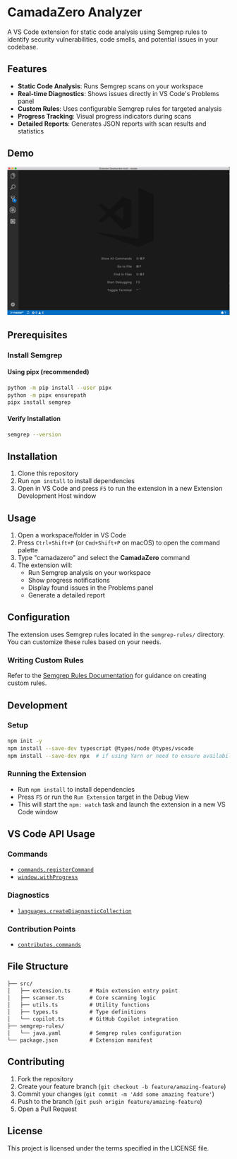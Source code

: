 # CamadaZero Analyzer

A VS Code extension for static code analysis using Semgrep rules to identify security vulnerabilities, code smells, and potential issues in your codebase.

## Features

- **Static Code Analysis**: Runs Semgrep scans on your workspace
- **Real-time Diagnostics**: Shows issues directly in VS Code's Problems panel
- **Custom Rules**: Uses configurable Semgrep rules for targeted analysis
- **Progress Tracking**: Visual progress indicators during scans
- **Detailed Reports**: Generates JSON reports with scan results and statistics

## Demo

![demo](demo.gif)

## Prerequisites

### Install Semgrep

#### Using pipx (recommended)

```bash
python -m pip install --user pipx
python -m pipx ensurepath
pipx install semgrep
```

#### Verify Installation

```bash
semgrep --version
```

## Installation

1. Clone this repository
2. Run `npm install` to install dependencies
3. Open in VS Code and press `F5` to run the extension in a new Extension Development Host window

## Usage

1. Open a workspace/folder in VS Code
2. Press `Ctrl+Shift+P` (or `Cmd+Shift+P` on macOS) to open the command palette
3. Type "camadazero" and select the **CamadaZero** command
4. The extension will:
   - Run Semgrep analysis on your workspace
   - Show progress notifications
   - Display found issues in the Problems panel
   - Generate a detailed report

## Configuration

The extension uses Semgrep rules located in the `semgrep-rules/` directory. You can customize these rules based on your needs.

### Writing Custom Rules

Refer to the [Semgrep Rules Documentation](https://semgrep.dev/docs/writing-rules/rule-syntax) for guidance on creating custom rules.

## Development

### Setup

```bash
npm init -y
npm install --save-dev typescript @types/node @types/vscode
npm install --save-dev npx  # if using Yarn or need to ensure availability
```

### Running the Extension

- Run `npm install` to install dependencies
- Press `F5` or run the `Run Extension` target in the Debug View
- This will start the `npm: watch` task and launch the extension in a new VS Code window

## VS Code API Usage

### Commands

- [`commands.registerCommand`](https://code.visualstudio.com/api/references/vscode-api#commands.registerCommand)
- [`window.withProgress`](https://code.visualstudio.com/api/references/vscode-api#window.withProgress)

### Diagnostics

- [`languages.createDiagnosticCollection`](https://code.visualstudio.com/api/references/vscode-api#languages.createDiagnosticCollection)

### Contribution Points

- [`contributes.commands`](https://code.visualstudio.com/api/references/contribution-points#contributes.commands)

## File Structure

```plaintext
├── src/
│   ├── extension.ts      # Main extension entry point
│   ├── scanner.ts        # Core scanning logic
│   ├── utils.ts          # Utility functions
│   ├── types.ts          # Type definitions
│   └── copilot.ts        # GitHub Copilot integration
├── semgrep-rules/
│   └── java.yaml         # Semgrep rules configuration
└── package.json          # Extension manifest
```

## Contributing

1. Fork the repository
2. Create your feature branch (`git checkout -b feature/amazing-feature`)
3. Commit your changes (`git commit -m 'Add some amazing feature'`)
4. Push to the branch (`git push origin feature/amazing-feature`)
5. Open a Pull Request

## License

This project is licensed under the terms specified in the LICENSE file.
